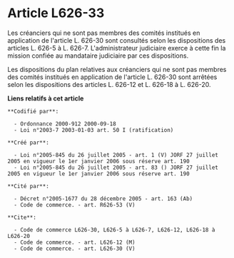 # Article L626-33

Les créanciers qui ne sont pas membres des comités institués en application de l'article L. 626-30 sont consultés selon les
dispositions des articles L. 626-5 à L. 626-7. L'administrateur judiciaire exerce à cette fin la mission confiée au
mandataire judiciaire par ces dispositions.

Les dispositions du plan relatives aux créanciers qui ne sont pas membres des comités institués en application de l'article
L. 626-30 sont arrêtées selon les dispositions des articles L. 626-12 et L. 626-18 à L. 626-20.

**Liens relatifs à cet article**

	**Codifié par**:

	  - Ordonnance 2000-912 2000-09-18
	  - Loi n°2003-7 2003-01-03 art. 50 I (ratification)

	**Créé par**:

	  - Loi n°2005-845 du 26 juillet 2005 - art. 1 (V) JORF 27 juillet 2005 en vigueur le 1er janvier 2006 sous réserve art. 190
	  - Loi n°2005-845 du 26 juillet 2005 - art. 83 () JORF 27 juillet 2005 en vigueur le 1er janvier 2006 sous réserve art. 190

	**Cité par**:

	  - Décret n°2005-1677 du 28 décembre 2005 - art. 163 (Ab)
	  - Code de commerce. - art. R626-53 (V)

	**Cite**:

	  - Code de commerce L626-30, L626-5 à L626-7, L626-12, L626-18 à L626-20
	  - Code de commerce. - art. L626-12 (M)
	  - Code de commerce. - art. L626-30 (V)
